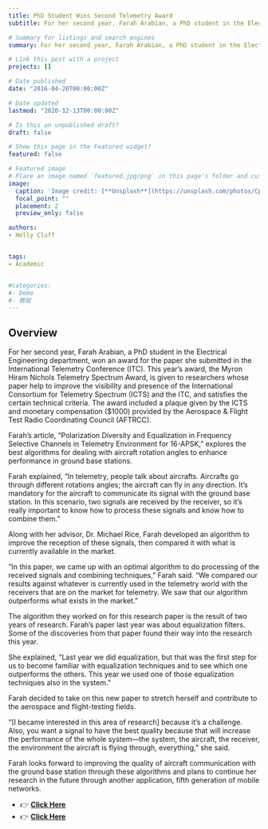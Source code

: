 ```yaml
---
title: PhD Student Wins Second Telemetry Award 
subtitle: For her second year, Farah Arabian, a PhD student in the Electrical Engineering department, won an award for the paper she submitted in the International Telemetry Conference (ITC).

# Summary for listings and search engines
summary: For her second year, Farah Arabian, a PhD student in the Electrical Engineering department, won an award for the paper she submitted in the International Telemetry Conference (ITC).

# Link this post with a project
projects: []

# Date published
date: "2016-04-20T00:00:00Z"

# Date updated
lastmod: "2020-12-13T00:00:00Z"

# Is this an unpublished draft?
draft: false

# Show this page in the Featured widget?
featured: false

# Featured image
# Place an image named `featured.jpg/png` in this page's folder and customize its options here.
image:
  caption: 'Image credit: [**Unsplash**](https://unsplash.com/photos/CpkOjOcXdUY)'
  focal_point: ""
  placement: 2
  preview_only: false

authors:
- Holly Cluff


tags:
- Academic


#categories:
#- Demo
#- 教程
---
```


## Overview
For her second year, Farah Arabian, a PhD student in the Electrical Engineering department, won an award for the paper she submitted in the International Telemetry Conference (ITC). This year’s award, the Myron Hiram Nichols Telemetry Spectrum Award, is given to researchers whose paper help to improve the visibility and presence of the International Consortium for Telemetry Spectrum (ICTS) and the ITC, and satisfies the certain technical criteria. The award included a plaque given by the ICTS and monetary compensation ($1000) provided by the Aerospace & Flight Test Radio Coordinating Council (AFTRCC).

Farah’s article, “Polarization Diversity and Equalization in Frequency Selective Channels in Telemetry Environment for 16-APSK,” explores the best algorithms for dealing with aircraft rotation angles to enhance performance in ground base stations.

Farah explained, “In telemetry, people talk about aircrafts. Aircrafts go through different rotations angles; the aircraft can fly in any direction. It’s mandatory for the aircraft to communicate its signal with the ground base station. In this scenario, two signals are received by the receiver, so it’s really important to know how to process these signals and know how to combine them.”

Along with her advisor, Dr. Michael Rice, Farah developed an algorithm to improve the reception of these signals, then compared it with what is currently available in the market.

“In this paper, we came up with an optimal algorithm to do processing of the received signals and combining techniques,” Farah said. “We compared our results against whatever is currently used in the telemetry world with the receivers that are on the market for telemetry. We saw that our algorithm outperforms what exists in the market.”

The algorithm they worked on for this research paper is the result of two years of research. Farah’s paper last year was about equalization filters. Some of the discoveries from that paper found their way into the research this year.

She explained, “Last year we did equalization, but that was the first step for us to become familiar with equalization techniques and to see which one outperforms the others. This year we used one of those equalization techniques also in the system.”

Farah decided to take on this new paper to stretch herself and contribute to the aerospace and flight-testing fields.

“[I became interested in this area of research] because it’s a challenge. Also, you want a signal to have the best quality because that will increase the performance of the whole system—the system, the aircraft, the receiver, the environment the aircraft is flying through, everything,” she said.

Farah looks forward to improving the quality of aircraft communication with the ground base station through these algorithms and plans to continue her research in the future through another application, fifth generation of mobile networks. 
- 👉 [**Click Here**](https://ece.byu.edu/content/phd-student-wins-second-telemetry-award)
- 👉 [**Click Here**](http://www.telemetryspectrum.org/doku.php?id=awards)
